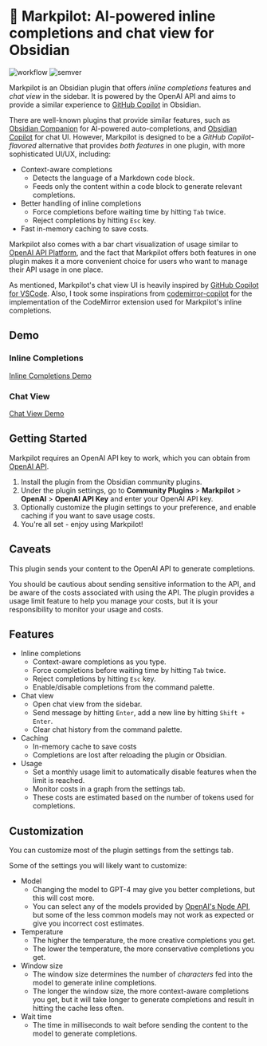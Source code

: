 # 🤖 Markpilot: AI-powered inline completions and chat view for Obsidian

![workflow](https://github.com/taichimaeda/markpilot/actions/workflows/ci.yaml/badge.svg)
![semver](https://img.shields.io/badge/semver-1.0.0-blue)

Markpilot is an Obsidian plugin that offers _inline completions_ features and _chat view_ in the sidebar. It is powered by the OpenAI API and aims to provide a similar experience to [GitHub Copilot](https://github.com/features/copilot) in Obsidian.

There are well-known plugins that provide similar features, such as [Obsidian Companion](https://github.com/rizerphe/obsidian-companion) for AI-powered auto-completions, and [Obsidian Copilot](https://github.com/logancyang/obsidian-copilot) for chat UI. However, Markpilot is designed to be a _GitHub Copilot-flavored_ alternative that provides _both features_ in one plugin, with more sophisticated UI/UX, including:

- Context-aware completions
  - Detects the language of a Markdown code block.
  - Feeds only the content within a code block to generate relevant completions.
- Better handling of inline completions
  - Force completions before waiting time by hitting `Tab` twice.
  - Reject completions by hitting `Esc` key.
- Fast in-memory caching to save costs.

Markpilot also comes with a bar chart visualization of usage similar to [OpenAI API Platform](https://platform.openai.com/usage), and the fact that Markpilot offers both features in one plugin makes it a more convenient choice for users who want to manage their API usage in one place.

As mentioned, Markpilot's chat view UI is heavily inspired by [GitHub Copilot for VSCode](https://code.visualstudio.com/docs/copilot/overview). Also, I took some inspirations from [codemirror-copilot](https://github.com/asadm/codemirror-copilot) for the implementation of the CodeMirror extension used for Markpilot's inline completions.

## Demo

### Inline Completions

[Inline Completions Demo](https://github.com/taichimaeda/markpilot/assets/28210288/5659c12b-22d2-4427-ad98-c4376c7718d8)

### Chat View

[Chat View Demo](https://github.com/taichimaeda/markpilot/assets/28210288/a4ba56a9-9672-4560-a4a4-829a3cfeceed)

## Getting Started

Markpilot requires an OpenAI API key to work, which you can obtain from [OpenAI API](https://platform.openai.com/docs/guides/authentication).

1. Install the plugin from the Obsidian community plugins.
2. Under the plugin settings, go to **Community Plugins** > **Markpilot** > **OpenAI** > **OpenAI API Key** and enter your OpenAI API key.
3. Optionally customize the plugin settings to your preference, and enable caching if you want to save usage costs.
4. You're all set - enjoy using Markpilot!

## Caveats

This plugin sends your content to the OpenAI API to generate completions.

You should be cautious about sending sensitive information to the API, and be aware of the costs associated with using the API. The plugin provides a usage limit feature to help you manage your costs, but it is your responsibility to monitor your usage and costs.

## Features

- Inline completions
  - Context-aware completions as you type.
  - Force completions before waiting time by hitting `Tab` twice.
  - Reject completions by hitting `Esc` key.
  - Enable/disable completions from the command palette.
- Chat view
  - Open chat view from the sidebar.
  - Send message by hitting `Enter`, add a new line by hitting `Shift + Enter`.
  - Clear chat history from the command palette.
- Caching
  - In-memory cache to save costs
  - Completions are lost after reloading the plugin or Obsidian.
- Usage
  - Set a monthly usage limit to automatically disable features when the limit is reached.
  - Monitor costs in a graph from the settings tab.
  - These costs are estimated based on the number of tokens used for completions.

## Customization

You can customize most of the plugin settings from the settings tab.

Some of the settings you will likely want to customize:

- Model
  - Changing the model to GPT-4 may give you better completions, but this will cost more.
  - You can select any of the models provided by [OpenAI's Node API](https://github.com/openai/openai-node), but some of the less common models may not work as expected or give you incorrect cost estimates.
- Temperature
  - The higher the temperature, the more creative completions you get.
  - The lower the temperature, the more conservative completions you get.
- Window size
  - The window size determines the number of _characters_ fed into the model to generate inline completions.
  - The longer the window size, the more context-aware completions you get, but it will take longer to generate completions and result in hitting the cache less often.
- Wait time
  - The time in milliseconds to wait before sending the content to the model to generate completions.
